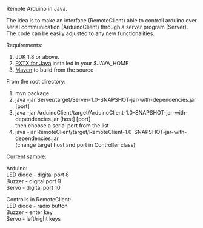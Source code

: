 Remote Arduino in Java.  
  
The idea is to make an interface (RemoteClient) able to controll arduino over serial communication (ArduinoClient) through a server program (Server). The code can be easily adjusted to any new functionalities.   
  
Requirements:  
1. JDK 1.8 or above.  
2. [RXTX for Java](http://fizzed.com/oss/rxtx-for-java) installed in your $JAVA_HOME  
3. [Maven](https://maven.apache.org) to build from the source  
  
From the root directory:  
1. mvn package  
2. java -jar Server/target/Server-1.0-SNAPSHOT-jar-with-dependencies.jar [port]  
3. java -jar ArduinoClient/target/ArduinoClient-1.0-SNAPSHOT-jar-with-dependencies.jar [host] [port]  
then choose a serial port from the list  
4. java -jar RemoteClient/target/RemoteClient-1.0-SNAPSHOT-jar-with-dependencies.jar  
(change target host and port in Controller class)  
  
Current sample:  
  
Arduino:  
LED diode - digital port 8  
Buzzer - digital port 9  
Servo - digital port 10  
  
Controlls in RemoteClient:  
LED diode - radio button  
Buzzer - enter key  
Servo - left/right keys  
